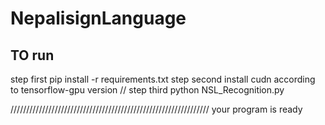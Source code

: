 # NepalisignLanguage
## TO run 
step first
pip install -r requirements.txt
step second 
install cudn according to tensorflow-gpu version //
step third
python NSL_Recognition.py


///////////////////////////////////////////////////////////////
your program is  ready
